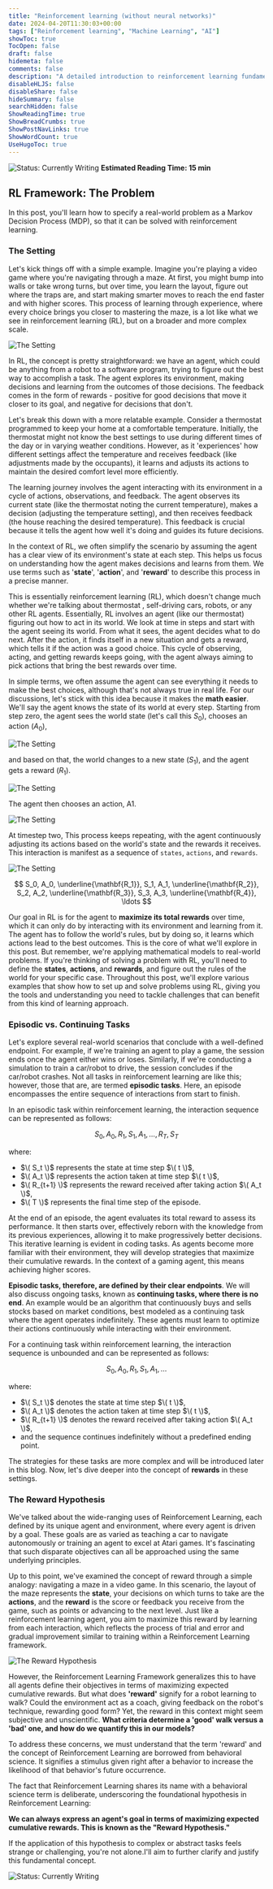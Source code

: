 ```yaml
---
title: "Reinforcement learning (without neural networks)"
date: 2024-04-20T11:30:03+00:00
tags: ["Reinforcement learning", "Machine Learning", "AI"]
showToc: true
TocOpen: false
draft: false
hidemeta: false
comments: false
description: "A detailed introduction to reinforcement learning fundamentals without neural networks"
disableHLJS: false
disableShare: false
hideSummary: false
searchHidden: false
ShowReadingTime: true
ShowBreadCrumbs: true
ShowPostNavLinks: true
ShowWordCount: true
UseHugoToc: true
---
```

![Status: Currently Writing](https://img.shields.io/badge/Status-Currently%20Writing-blue)
**Estimated Reading Time: 15 min**

## RL Framework: The Problem
In this post, you'll learn how to specify a real-world problem as a Markov Decision Process (MDP), so that it can be solved with reinforcement learning.

### The Setting

Let's kick things off with a simple example. Imagine you're playing a video game where you're navigating through a maze. At first, you might bump into walls or take wrong turns, but over time, you learn the layout, figure out where the traps are, and start making smarter moves to reach the end faster and with higher scores. This process of learning through experience, where every choice brings you closer to mastering the maze, is a lot like what we see in reinforcement learning (RL), but on a broader and more complex scale.

![The Setting](/images/the_setting.png)


In RL, the concept is pretty straightforward: we have an agent, which could be anything from a robot to a software program, trying to figure out the best way to accomplish a task. The agent explores its environment, making decisions and learning from the outcomes of those decisions. The feedback comes in the form of rewards - positive for good decisions that move it closer to its goal, and negative for decisions that don't.

Let's break this down with a more relatable example. Consider a thermostat programmed to keep your home at a comfortable temperature. Initially, the thermostat might not know the best settings to use during different times of the day or in varying weather conditions. However, as it 'experiences' how different settings affect the temperature and receives feedback (like adjustments made by the occupants), it learns and adjusts its actions to maintain the desired comfort level more efficiently.

The learning journey involves the agent interacting with its environment in a cycle of actions, observations, and feedback. The agent observes its current state (like the thermostat noting the current temperature), makes a decision (adjusting the temperature setting), and then receives feedback (the house reaching the desired temperature). This feedback is crucial because it tells the agent how well it's doing and guides its future decisions.

In the context of RL, we often simplify the scenario by assuming the agent has a clear view of its environment's state at each step. This helps us focus on understanding how the agent makes decisions and learns from them. We use terms such as '**state**', '**action**', and '**reward**' to describe this process in a precise manner.

This is essentially reinforcement learning (RL), which doesn't change much whether we're talking about thermostat , self-driving cars, robots, or any other RL agents. Essentially, RL involves an agent (like our thermostat) figuring out how to act in its world. We look at time in steps and start with the agent seeing its world. From what it sees, the agent decides what to do next. After the action, it finds itself in a new situation and gets a reward, which tells it if the action was a good choice. This cycle of observing, acting, and getting rewards keeps going, with the agent always aiming to pick actions that bring the best rewards over time.

In simple terms, we often assume the agent can see everything it needs to make the best choices, although that's not always true in real life. For our discussions, let's stick with this idea because it makes the **math easier**. We'll say the agent knows the state of its world at every step. Starting from step zero, the agent sees the world state (let's call this $S_0$), chooses an action ($A_0$), 

![The Setting](/images/3.png)

and based on that, the world changes to a new state ($S_1$), and the agent gets a reward ($R_1$). 

![The Setting](/images/4.png)

The agent then chooses an action, A1. 

![The Setting](/images/5.png)

At timestep two, This process keeps repeating, with the agent continuously adjusting its actions based on the world's state and the rewards it receives.
This interaction is manifest as a sequence of `states`, `actions`, and `rewards`. 

![The Setting](/images/6.png)

$$
S_0, A_0, \underline{\mathbf{R_1}}, S_1, A_1, \underline{\mathbf{R_2}}, S_2, A_2, \underline{\mathbf{R_3}}, S_3, A_3, \underline{\mathbf{R_4}}, \ldots
$$

Our goal in RL is for the agent to **maximize its total rewards** over time, which it can only do by interacting with its environment and learning from it. The agent has to follow the world's rules, but by doing so, it learns which actions lead to the best outcomes. This is the core of what we'll explore in this post. But remember, we're applying mathematical models to real-world problems. If you're thinking of solving a problem with RL, you'll need to define the **states**, **actions**, and **rewards**, and figure out the rules of the world for your specific case. Throughout this post, we'll explore various examples that show how to set up and solve problems using RL, giving you the tools and understanding you need to tackle challenges that can benefit from this kind of learning approach.

### Episodic vs. Continuing Tasks

Let's explore several real-world scenarios that conclude with a well-defined endpoint. For example, if we're training an agent to play a game, the session ends once the agent either wins or loses. Similarly, if we're conducting a simulation to train a car/robot to drive, the session concludes if the car/robot crashes. Not all tasks in reinforcement learning are like this; however, those that are, are termed **episodic tasks**. Here, an episode encompasses the entire sequence of interactions from start to finish.

In an episodic task within reinforcement learning, the interaction sequence can be represented as follows:

$$
S_0, A_0, R_1, S_1, A_1, \ldots, R_T, S_T
$$

where:
- $\( S_t \)$ represents the state at time step $\( t \)$,
- $\( A_t \)$ represents the action taken at time step $\( t \)$,
- $\( R_{t+1} \)$ represents the reward received after taking action $\( A_t \)$,
- $\( T \)$ represents the final time step of the episode.


At the end of an episode, the agent evaluates its total reward to assess its performance. It then starts over, effectively reborn with the knowledge from its previous experiences, allowing it to make progressively better decisions. This iterative learning is evident in coding tasks. As agents become more familiar with their environment, they will develop strategies that maximize their cumulative rewards. In the context of a gaming agent, this means achieving higher scores.

**Episodic tasks, therefore, are defined by their clear endpoints**. We will also discuss ongoing tasks, known as **continuing tasks, where there is no end**. An example would be an algorithm that continuously buys and sells stocks based on market conditions, best modeled as a continuing task where the agent operates indefinitely. These agents must learn to optimize their actions continuously while interacting with their environment. 

For a continuing task within reinforcement learning, the interaction sequence is unbounded and can be represented as follows:

$$
S_0, A_0, R_1, S_1, A_1, \ldots
$$

where:
- $\( S_t \)$ denotes the state at time step $\( t \)$,
- $\( A_t \)$ denotes the action taken at time step $\( t \)$,
- $\( R_{t+1} \)$ denotes the reward received after taking action $\( A_t \)$,
- and the sequence continues indefinitely without a predefined ending point.

The strategies for these tasks are more complex and will be introduced later in this blog. Now, let's dive deeper into the concept of **rewards** in these settings.

### The Reward Hypothesis
We've talked about the wide-ranging uses of Reinforcement Learning, each defined by its unique agent and environment, where every agent is driven by a goal. These goals are as varied as teaching a car to navigate autonomously or training an agent to excel at Atari games. It's fascinating that such disparate objectives can all be approached using the same underlying principles.

Up to this point, we've examined the concept of reward through a simple analogy: navigating a maze in a video game. In this scenario, the layout of the maze represents the **state**, your decisions on which turns to take are the **actions**, and the **reward** is the score or feedback you receive from the game, such as points or advancing to the next level. Just like a reinforcement learning agent, you aim to maximize this reward by learning from each interaction, which reflects the process of trial and error and gradual improvement similar to training within a Reinforcement Learning framework.

![The Reward Hypothesis](/images/agent.gif)

However, the Reinforcement Learning Framework generalizes this to have all agents define their objectives in terms of maximizing expected cumulative rewards. But what does **'reward'** signify for a robot learning to walk? Could the environment act as a coach, giving feedback on the robot's technique, rewarding good form? Yet, the reward in this context might seem subjective and unscientific. **What criteria determine a 'good' walk versus a 'bad' one, and how do we quantify this in our models?**

To address these concerns, we must understand that the term 'reward' and the concept of Reinforcement Learning are borrowed from behavioral science. It signifies a stimulus given right after a behavior to increase the likelihood of that behavior's future occurrence.

The fact that Reinforcement Learning shares its name with a behavioral science term is deliberate, underscoring the foundational hypothesis in Reinforcement Learning: 

**We can always express an agent's goal in terms of maximizing expected cumulative rewards. This is known as the **"Reward Hypothesis."****

If the application of this hypothesis to complex or abstract tasks feels strange or challenging, you're not alone.I'll aim to further clarify and justify this fundamental concept.

![Status: Currently Writing](https://img.shields.io/badge/Status-Currently%20Writing-blue)

